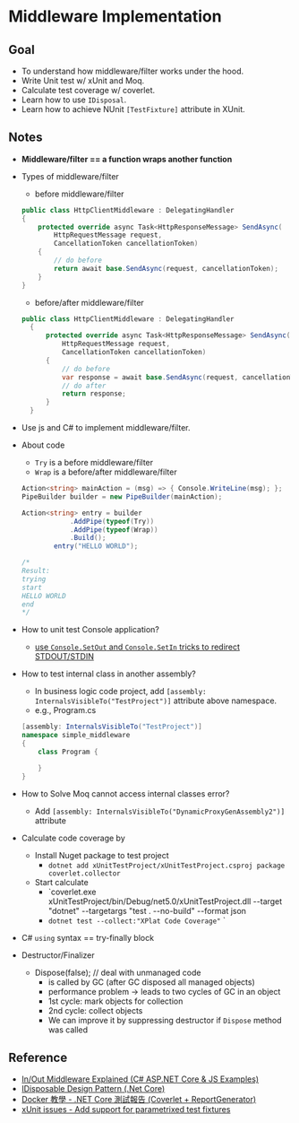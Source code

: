 # Middleware Implementation

## Goal

- To understand how middleware/filter works under the hood.
- Write Unit test w/ xUnit and Moq.
- Calculate test coverage w/ coverlet.
- Learn how to use `IDisposal`.
- Learn how to achieve NUnit `[TestFixture]` attribute in XUnit.

## Notes

- **Middleware/filter == a function wraps another function**
- Types of middleware/filter
  - before middleware/filter
  ```csharp
  public class HttpClientMiddleware : DelegatingHandler
  {
      protected override async Task<HttpResponseMessage> SendAsync(
          HttpRequestMessage request, 
          CancellationToken cancellationToken)
      {
          // do before
          return await base.SendAsync(request, cancellationToken);
      }
  }
  
  ```
  - before/after middleware/filter
  ```csharp
  public class HttpClientMiddleware : DelegatingHandler
    {
        protected override async Task<HttpResponseMessage> SendAsync(
            HttpRequestMessage request, 
            CancellationToken cancellationToken)
        {
            // do before
            var response = await base.SendAsync(request, cancellationToken);
            // do after
            return response;
        }
    }
  ```

- Use js and C# to implement middleware/filter.
- About code
    - `Try` is a before middleware/filter
    - `Wrap` is a before/after middleware/filter
    ```csharp
    Action<string> mainAction = (msg) => { Console.WriteLine(msg); };
    PipeBuilder builder = new PipeBuilder(mainAction);

    Action<string> entry = builder
                .AddPipe(typeof(Try))
                .AddPipe(typeof(Wrap))
                .Build();
            entry("HELLO WORLD");

    /*
    Result:
    trying
    start
    HELLO WORLD
    end
    */
    ```

- How to unit test Console application?
    - [use `Console.SetOut` and `Console.SetIn` tricks to redirect STDOUT/STDIN](https://gist.github.com/asierba/ad9978c8b548f3fcef40)


- How to test internal class in another assembly?
    - In business logic code project, add `[assembly: InternalsVisibleTo("TestProject")]` attribute above namespace.
    - e.g., Program.cs
    ```csharp
    [assembly: InternalsVisibleTo("TestProject")]
    namespace simple_middleware
    {
        class Program {

        }
    }
    ```
- How to Solve Moq cannot access internal classes error?
    - Add `[assembly: InternalsVisibleTo("DynamicProxyGenAssembly2")]` attribute
- Calculate code coverage by
    - Install Nuget package to test project
        - `dotnet add xUnitTestProject/xUnitTestProject.csproj package coverlet.collector` 
    - Start calculate
        - `coverlet.exe xUnitTestProject/bin/Debug/net5.0/xUnitTestProject.dll --target "dotnet" --targetargs "test . --no-build" --format json
        - `dotnet test --collect:"XPlat Code Coverage"`
`
- C# `using` syntax  == try-finally block
- Destructor/Finalizer
  - Dispose(false); // deal with unmanaged code 
    - is called by GC (after GC disposed all managed objects)
    - performance problem -> leads to two cycles of GC in an object
    - 1st cycle: mark objects for collection
    - 2nd cycle: collect objects
    - We can improve it by suppressing destructor if `Dispose` method was called


## Reference

- [In/Out Middleware Explained (C# ASP.NET Core & JS Examples)](https://www.youtube.com/watch?v=xWWj0zGKS-k)
- [IDisposable Design Pattern (.Net Core)](https://www.youtube.com/watch?v=9lmDphUMVsg)
- [Docker 教學 - .NET Core 測試報告 (Coverlet + ReportGenerator)](https://blog.johnwu.cc/article/docker-dotnet-coverage-report-generator.html)
- [xUnit issues - Add support for parametrixed test fixtures](https://github.com/xunit/xunit/issues/352#issuecomment-368135733)